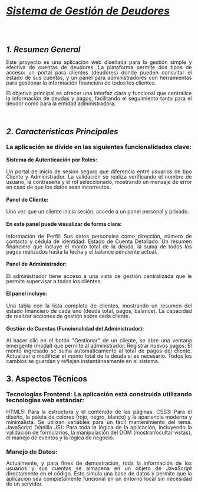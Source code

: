 <h1 style="line-height: 1; text-align: justify;"><u><em>Sistema de Gesti&oacute;n de Deudores</em></u></h1>
<h2 style="line-height: 1; text-align: justify;"><br></h2>
<h2 style="line-height: 1; text-align: justify;"><em>1. Resumen General</em></h2>
<p style="line-height: 1; text-align: justify;">Este proyecto es una aplicaci&oacute;n web dise&ntilde;ada para la gesti&oacute;n simple y efectiva de cuentas de deudores. La plataforma permite dos tipos de acceso: un portal para clientes (deudores) donde pueden consultar el estado de sus cuentas, y un panel para administradores con herramientas para gestionar la informaci&oacute;n financiera de todos los clientes.</p>
<p style="line-height: 1; text-align: justify;">El objetivo principal es ofrecer una interfaz clara y funcional que centralice la informaci&oacute;n de deudas y pagos, facilitando el seguimiento tanto para el deudor como para la entidad administradora.</p>
<p style="line-height: 1; text-align: justify;"><br></p>
<h2 style="line-height: 1; text-align: justify;"><em>2. Caracter&iacute;sticas Principales</em></h2>
<h3 style="line-height: 1; text-align: justify;">La aplicaci&oacute;n se divide en las siguientes funcionalidades clave:</h3>
<h4 style="line-height: 1; text-align: justify;">Sistema de Autenticaci&oacute;n por Roles:</h4>
<p style="line-height: 1; text-align: justify;">Un portal de inicio de sesi&oacute;n seguro que diferencia entre usuarios de tipo Cliente y Administrador. La validaci&oacute;n se realiza verificando el nombre de usuario, la contrase&ntilde;a y el rol seleccionado, mostrando un mensaje de error en caso de que los datos sean incorrectos.</p>
<h4 style="line-height: 1; text-align: justify;">Panel de Cliente:</h4>
<p style="line-height: 1; text-align: justify;">Una vez que un cliente inicia sesi&oacute;n, accede a un panel personal y privado.</p>
<h4 style="line-height: 1; text-align: justify;">En este panel puede visualizar de forma clara:</h4>
<p style="line-height: 1; text-align: justify;">Informaci&oacute;n de Perfil: Sus datos personales como direcci&oacute;n, n&uacute;mero de contacto y c&eacute;dula de identidad. Estado de Cuenta Detallado: Un resumen financiero que incluye el monto total de la deuda, la suma de todos los pagos realizados hasta la fecha y el balance pendiente actual.</p>
<h4 style="line-height: 1; text-align: justify;">Panel de Administrador:</h4>
<p style="line-height: 1; text-align: justify;">El administrador tiene acceso a una vista de gesti&oacute;n centralizada que le permite supervisar a todos los clientes.</p>
<h4 style="line-height: 1; text-align: justify;">El panel incluye:</h4>
<p style="line-height: 1; text-align: justify;">Una tabla con la lista completa de clientes, mostrando un resumen del estado financiero de cada uno (deuda total, pagos, balance). La capacidad de realizar acciones de gesti&oacute;n sobre cada cliente.</p>
<h4 style="line-height: 1; text-align: justify;">Gesti&oacute;n de Cuentas (Funcionalidad del Administrador):</h4>
<p style="line-height: 1; text-align: justify;">Al hacer clic en el bot&oacute;n &quot;Gestionar&quot; de un cliente, se abre una ventana emergente (modal) que permite al administrador: Registrar nuevos pagos: El monto ingresado se suma autom&aacute;ticamente al total de pagos del cliente. Actualizar o modificar el monto total de la deuda si es necesario. Todos los cambios se guardan y reflejan instant&aacute;neamente en el sistema.</p>
<h2 style="line-height: 1; text-align: justify;">3. Aspectos T&eacute;cnicos</h2>
<h3 style="line-height: 1; text-align: justify;">Tecnolog&iacute;as Frontend: La aplicaci&oacute;n est&aacute; construida utilizando tecnolog&iacute;as web est&aacute;ndar:</h3>
<p style="line-height: 1; text-align: justify;">HTML5: Para la estructura y el contenido de las p&aacute;ginas. CSS3: Para el dise&ntilde;o, la paleta de colores (rojo, negro, blanco) y la apariencia moderna y minimalista. Se utilizan variables para un f&aacute;cil mantenimiento del tema. JavaScript (Vanilla JS): Para toda la l&oacute;gica de la aplicaci&oacute;n, incluyendo la validaci&oacute;n de formularios, la manipulaci&oacute;n del DOM (mostrar/ocultar vistas), el manejo de eventos y la l&oacute;gica de negocio.</p>
<h3 style="line-height: 1; text-align: justify;">Manejo de Datos:</h3>
<p style="line-height: 1; text-align: justify;">Actualmente, y para fines de demostraci&oacute;n, toda la informaci&oacute;n de los usuarios y sus cuentas se almacena en un objeto de JavaScript directamente en el c&oacute;digo. Esto simula una base de datos y permite que la aplicaci&oacute;n sea completamente funcional en un entorno local sin necesidad de un servidor.</p>
